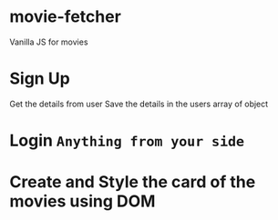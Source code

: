 # movie-fetcher
Vanilla JS for movies

# Sign Up

Get the details from user
Save the details in the users array of object

# Login `Anything from your side`

# Create and  Style the card of the movies using DOM
